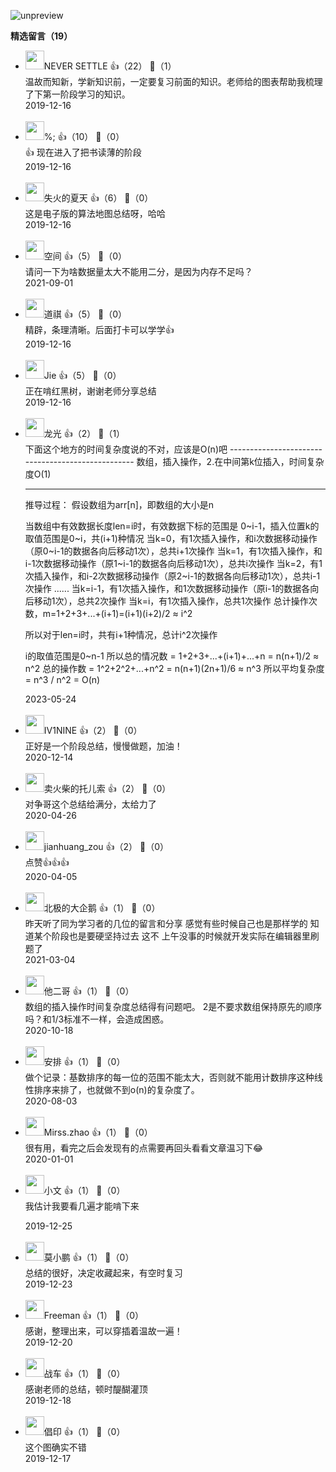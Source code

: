![unpreview](https://static001.geekbang.org/resource/image/84/8f/84645c7329fe66d311e4ae4c4920618f.jpg?wh=1243%2A8652)
<div><strong>精选留言（19）</strong></div><ul>
<li><img src="https://static001.geekbang.org/account/avatar/00/10/d0/46/1a9229b3.jpg" width="30px"><span>NEVER SETTLE</span> 👍（22） 💬（1）<div>温故而知新，学新知识前，一定要复习前面的知识。老师给的图表帮助我梳理了下第一阶段学习的知识。</div>2019-12-16</li><br/><li><img src="https://static001.geekbang.org/account/avatar/00/19/2e/af/72a3f782.jpg" width="30px"><span>%;</span> 👍（10） 💬（0）<div>👍 现在进入了把书读薄的阶段</div>2019-12-16</li><br/><li><img src="https://static001.geekbang.org/account/avatar/00/12/f2/aa/32fc0d54.jpg" width="30px"><span>失火的夏天</span> 👍（6） 💬（0）<div>这是电子版的算法地图总结呀，哈哈</div>2019-12-16</li><br/><li><img src="https://static001.geekbang.org/account/avatar/00/13/c1/05/fd1d47b6.jpg" width="30px"><span>空间</span> 👍（5） 💬（0）<div>请问一下为啥数据量太大不能用二分，是因为内存不足吗？</div>2021-09-01</li><br/><li><img src="https://static001.geekbang.org/account/avatar/00/10/1e/9a/8d7e07be.jpg" width="30px"><span>道祺</span> 👍（5） 💬（0）<div>精辟，条理清晰。后面打卡可以学学👍</div>2019-12-16</li><br/><li><img src="https://static001.geekbang.org/account/avatar/00/0f/f2/56/c39046c0.jpg" width="30px"><span>Jie</span> 👍（5） 💬（0）<div>正在啃红黑树，谢谢老师分享总结</div>2019-12-16</li><br/><li><img src="https://static001.geekbang.org/account/avatar/00/36/be/5d/74d352ac.jpg" width="30px"><span>龙光</span> 👍（2） 💬（1）<div>下面这个地方的时间复杂度说的不对，应该是O(n)吧
--------------------------------------------------
数组，插入操作，2.在中间第k位插入，时间复杂度O(1)

--------------------------------------------------
推导过程：
假设数组为arr[n]，即数组的大小是n

当数组中有效数据长度len=i时，有效数据下标的范围是 0~i-1，插入位置k的取值范围是0~i，共(i+1)种情况
当k=0，有1次插入操作，和i次数据移动操作（原0~i-1的数据各向后移动1次），总共i+1次操作
当k=1，有1次插入操作，和i-1次数据移动操作（原1~i-1的数据各向后移动1次），总共i次操作
当k=2，有1次插入操作，和i-2次数据移动操作（原2~i-1的数据各向后移动1次），总共i-1次操作
......
当k=i-1，有1次插入操作，和1次数据移动操作（原i-1的数据各向后移动1次），总共2次操作
当k=i，有1次插入操作，总共1次操作
总计操作次数，m=1+2+3+...+(i+1)=(i+1)(i+2)&#47;2 ≈ i^2

所以对于len=i时，共有i+1种情况，总计i^2次操作

i的取值范围是0~n-1
所以总的情况数 = 1+2+3+...+(i+1)+...+n = n(n+1)&#47;2 ≈ n^2
总的操作数 = 1^2+2^2+...+n^2 = n(n+1)(2n+1)&#47;6 ≈ n^3
所以平均复杂度 = n^3 &#47; n^2 = O(n)</div>2023-05-24</li><br/><li><img src="https://static001.geekbang.org/account/avatar/00/17/d6/38/711c313c.jpg" width="30px"><span>IV1NINE</span> 👍（2） 💬（0）<div>正好是一个阶段总结，慢慢做题，加油！</div>2020-12-14</li><br/><li><img src="https://static001.geekbang.org/account/avatar/00/16/25/1f/8e304ec0.jpg" width="30px"><span>卖火柴的托儿索</span> 👍（2） 💬（0）<div>对争哥这个总结给满分，太给力了</div>2020-04-26</li><br/><li><img src="https://static001.geekbang.org/account/avatar/00/1c/ec/0f/555aa881.jpg" width="30px"><span>jianhuang_zou</span> 👍（2） 💬（0）<div>点赞👍👍👍</div>2020-04-05</li><br/><li><img src="https://static001.geekbang.org/account/avatar/00/0f/f4/49/2b938b4f.jpg" width="30px"><span>北极的大企鹅</span> 👍（1） 💬（0）<div>昨天听了同为学习者的几位的留言和分享
感觉有些时候自己也是那样学的
知道某个阶段也是要硬坚持过去
这不 上午没事的时候就开发实际在编辑器里刷题了</div>2021-03-04</li><br/><li><img src="https://static001.geekbang.org/account/avatar/00/10/02/dd/31d60be7.jpg" width="30px"><span>他二哥</span> 👍（1） 💬（0）<div>数组的插入操作时间复杂度总结得有问题吧。
2是不要求数组保持原先的顺序吗？和1&#47;3标准不一样，会造成困惑。</div>2020-10-18</li><br/><li><img src="https://static001.geekbang.org/account/avatar/00/13/39/fa/a7edbc72.jpg" width="30px"><span>安排</span> 👍（1） 💬（0）<div>做个记录：基数排序的每一位的范围不能太大，否则就不能用计数排序这种线性排序来排了，也就做不到o(n)的复杂度了。</div>2020-08-03</li><br/><li><img src="http://thirdwx.qlogo.cn/mmopen/vi_32/Q0j4TwGTfTItudDLPfbZabQLjk1NE8NSibQocdRy88rerQdxHFKx4KzUyaEnSLPbszcKAaPX8NgG3sHbZXib41aQ/132" width="30px"><span>Mirss.zhao</span> 👍（1） 💬（0）<div>很有用，看完之后会发现有的点需要再回头看看文章温习下😂</div>2020-01-01</li><br/><li><img src="https://static001.geekbang.org/account/avatar/00/11/f7/c4/bd7dd30a.jpg" width="30px"><span>小文</span> 👍（1） 💬（0）<div>我估计我要看几遍才能啃下来
</div>2019-12-25</li><br/><li><img src="https://static001.geekbang.org/account/avatar/00/11/ae/e1/78701ecf.jpg" width="30px"><span>莫小鹏</span> 👍（1） 💬（0）<div>总结的很好，决定收藏起来，有空时复习</div>2019-12-23</li><br/><li><img src="https://static001.geekbang.org/account/avatar/00/18/1f/51/ff77dc70.jpg" width="30px"><span>Freeman</span> 👍（1） 💬（0）<div>感谢，整理出来，可以穿插着温故一遍！</div>2019-12-20</li><br/><li><img src="https://static001.geekbang.org/account/avatar/00/10/d2/5f/a8159a5f.jpg" width="30px"><span>战车</span> 👍（1） 💬（0）<div>感谢老师的总结，顿时醍醐灌顶</div>2019-12-18</li><br/><li><img src="https://static001.geekbang.org/account/avatar/00/16/37/56/f57c24f1.jpg" width="30px"><span>倡印</span> 👍（1） 💬（0）<div>这个图确实不错</div>2019-12-17</li><br/>
</ul>